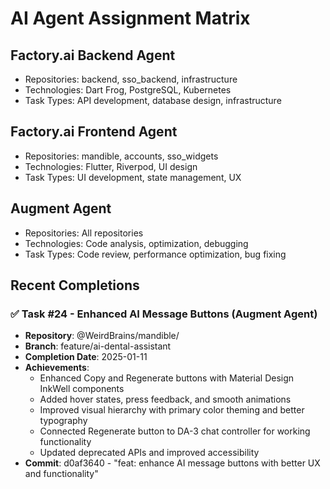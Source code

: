 # AI Agent Assignment Matrix

## Factory.ai Backend Agent
- Repositories: backend, sso_backend, infrastructure
- Technologies: Dart Frog, PostgreSQL, Kubernetes
- Task Types: API development, database design, infrastructure

## Factory.ai Frontend Agent  
- Repositories: mandible, accounts, sso_widgets
- Technologies: Flutter, Riverpod, UI design
- Task Types: UI development, state management, UX

## Augment Agent
- Repositories: All repositories
- Technologies: Code analysis, optimization, debugging
- Task Types: Code review, performance optimization, bug fixing

## Recent Completions

### ✅ Task #24 - Enhanced AI Message Buttons (Augment Agent)
- **Repository**: @WeirdBrains/mandible/
- **Branch**: feature/ai-dental-assistant
- **Completion Date**: 2025-01-11
- **Achievements**:
  - Enhanced Copy and Regenerate buttons with Material Design InkWell components
  - Added hover states, press feedback, and smooth animations
  - Improved visual hierarchy with primary color theming and better typography
  - Connected Regenerate button to DA-3 chat controller for working functionality
  - Updated deprecated APIs and improved accessibility
- **Commit**: d0af3640 - "feat: enhance AI message buttons with better UX and functionality"
